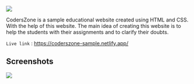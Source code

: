 
![](https://user-images.githubusercontent.com/94695669/230277868-fab7f7aa-e9f6-44ef-a44d-85e46778386e.gif)


CodersZone is a sample educational website created using HTML and CSS. With the help of this website. The main idea of creating this website is to help the students with their assignments and to clarify their doubts.

`Live link` : https://coderszone-sample.netlify.app/

## Screenshots

![](https://user-images.githubusercontent.com/94695669/230282824-929cec7c-bd2d-4390-a885-1fdee5fc9270.png)
